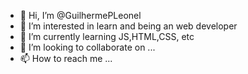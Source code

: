 - 👋 Hi, I’m @GuilhermePLeonel
- 👀 I’m interested in learn and being an web developer
- 🌱 I’m currently learning JS,HTML,CSS, etc
- 💞️ I’m looking to collaborate on ...
- 📫 How to reach me ...

<!---
GuilhermePLeonel/GuilhermePLeonel is a ✨ special ✨ repository because its `README.md` (this file) appears on your GitHub profile.
You can click the Preview link to take a look at your changes.
--->
